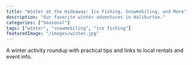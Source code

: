 ```yaml
---
title: "Winter at the Hideaway: Ice Fishing, Snowmobiling, and More"
description: "Our favorite winter adventures in Haliburton."
categories: ["Seasonal"]
tags: ["winter", "snowmobiling", "ice fishing"]
featuredImage: "/images/winter.jpg"
---
```


A winter activity roundup with practical tips and links to local rentals and event info. 